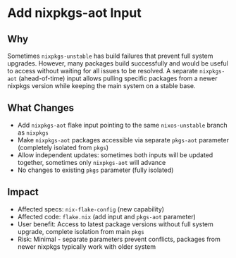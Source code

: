 # Add nixpkgs-aot Input

## Why

Sometimes `nixpkgs-unstable` has build failures that prevent full system upgrades. However, many packages build successfully and would be useful to access without waiting for all issues to be resolved. A separate `nixpkgs-aot` (ahead-of-time) input allows pulling specific packages from a newer nixpkgs version while keeping the main system on a stable base.

## What Changes

- Add `nixpkgs-aot` flake input pointing to the same `nixos-unstable` branch as `nixpkgs`
- Make `nixpkgs-aot` packages accessible via separate `pkgs-aot` parameter (completely isolated from `pkgs`)
- Allow independent updates: sometimes both inputs will be updated together, sometimes only `nixpkgs-aot` will advance
- No changes to existing `pkgs` parameter (fully isolated)

## Impact

- Affected specs: `nix-flake-config` (new capability)
- Affected code: `flake.nix` (add input and `pkgs-aot` parameter)
- User benefit: Access to latest package versions without full system upgrade, complete isolation from main `pkgs`
- Risk: Minimal - separate parameters prevent conflicts, packages from newer nixpkgs typically work with older system
